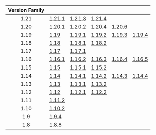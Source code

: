 | Version Family | | | | | |
|:---:|---|---|---|---|---|
| 1.21 | [1.21.1](https://github.com/BaldGang/spigot-build/releases/download/20250125/spigot-1.21.1.jar) | [1.21.3](https://github.com/BaldGang/spigot-build/releases/download/20250125/spigot-1.21.3.jar) | [1.21.4](https://github.com/BaldGang/spigot-build/releases/download/20250125/spigot-1.21.4.jar) | | |
| 1.20 | [1.20.1](https://github.com/BaldGang/spigot-build/releases/download/20250125/spigot-1.20.1.jar) | [1.20.2](https://github.com/BaldGang/spigot-build/releases/download/20250125/spigot-1.20.2.jar) | [1.20.4](https://github.com/BaldGang/spigot-build/releases/download/20250125/spigot-1.20.4.jar) | [1.20.6](https://github.com/BaldGang/spigot-build/releases/download/20250125/spigot-1.20.6.jar) | |
| 1.19 | [1.19](https://github.com/BaldGang/spigot-build/releases/download/20250125/spigot-1.19.jar) | [1.19.1](https://github.com/BaldGang/spigot-build/releases/download/20250125/spigot-1.19.1.jar) | [1.19.2](https://github.com/BaldGang/spigot-build/releases/download/20250125/spigot-1.19.2.jar) | [1.19.3](https://github.com/BaldGang/spigot-build/releases/download/20250125/spigot-1.19.3.jar) | [1.19.4](https://github.com/BaldGang/spigot-build/releases/download/20250125/spigot-1.19.4.jar) |
| 1.18 | [1.18](https://github.com/BaldGang/spigot-build/releases/download/20250125/spigot-1.18.jar) | [1.18.1](https://github.com/BaldGang/spigot-build/releases/download/20250125/spigot-1.18.1.jar) | [1.18.2](https://github.com/BaldGang/spigot-build/releases/download/20250125/spigot-1.18.2.jar) | | |
| 1.17 | [1.17](https://github.com/BaldGang/spigot-build/releases/download/20250125/spigot-1.17.jar) | [1.17.1](https://github.com/BaldGang/spigot-build/releases/download/20250125/spigot-1.17.1.jar) | | | |
| 1.16 | [1.16.1](https://github.com/BaldGang/spigot-build/releases/download/20250125/spigot-1.16.1.jar) | [1.16.2](https://github.com/BaldGang/spigot-build/releases/download/20250125/spigot-1.16.2.jar) | [1.16.3](https://github.com/BaldGang/spigot-build/releases/download/20250125/spigot-1.16.3.jar) | [1.16.4](https://github.com/BaldGang/spigot-build/releases/download/20250125/spigot-1.16.4.jar) | [1.16.5](https://github.com/BaldGang/spigot-build/releases/download/20250125/spigot-1.16.5.jar) |
| 1.15 | [1.15](https://github.com/BaldGang/spigot-build/releases/download/20250125/spigot-1.15.jar) | [1.15.1](https://github.com/BaldGang/spigot-build/releases/download/20250125/spigot-1.15.1.jar) | [1.15.2](https://github.com/BaldGang/spigot-build/releases/download/20250125/spigot-1.15.2.jar) | | |
| 1.14 | [1.14](https://github.com/BaldGang/spigot-build/releases/download/20250125/spigot-1.14.jar) | [1.14.1](https://github.com/BaldGang/spigot-build/releases/download/20250125/spigot-1.14.1.jar) | [1.14.2](https://github.com/BaldGang/spigot-build/releases/download/20250125/spigot-1.14.2.jar) | [1.14.3](https://github.com/BaldGang/spigot-build/releases/download/20250125/spigot-1.14.3.jar) | [1.14.4](https://github.com/BaldGang/spigot-build/releases/download/20250125/spigot-1.14.4.jar) |
| 1.13 | [1.13](https://github.com/BaldGang/spigot-build/releases/download/20250125/spigot-1.13.jar) | [1.13.1](https://github.com/BaldGang/spigot-build/releases/download/20250125/spigot-1.13.1.jar) | [1.13.2](https://github.com/BaldGang/spigot-build/releases/download/20250125/spigot-1.13.2.jar) | | |
| 1.12 | [1.12](https://github.com/BaldGang/spigot-build/releases/download/20250125/spigot-1.12.jar) | [1.12.1](https://github.com/BaldGang/spigot-build/releases/download/20250125/spigot-1.12.1.jar) | [1.12.2](https://github.com/BaldGang/spigot-build/releases/download/20250125/spigot-1.12.2.jar) | | |
| 1.11 | [1.11.2](https://github.com/BaldGang/spigot-build/releases/download/20250125/spigot-1.11.2.jar) | | | | |
| 1.10 | [1.10.2](https://github.com/BaldGang/spigot-build/releases/download/20250125/spigot-1.10.2.jar) | | | | |
| 1.9 | [1.9.4](https://github.com/BaldGang/spigot-build/releases/download/20250125/spigot-1.9.4.jar) | | | | |
| 1.8 | [1.8.8](https://github.com/BaldGang/spigot-build/releases/download/20250125/spigot-1.8.8.jar) | | | | |
